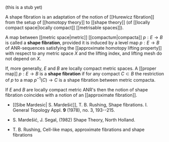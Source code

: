 (this is a stub yet)

A shape fibration is an adaptation of the notion of [[Hurewicz fibration]] from the setup of [[homotopy theory]] to [[shape theory]] (of [[locally compact space|locally compact]] [[metrisable spaces]]). 

A map between [[metric space|metric]] [[compactum|compacta]] $p : E\to B$ is called a 
**shape fibration**, provided it is induced by a level map $p : E\to B$ of ANR-sequences satisfying the [[approximate homotopy lifting property]] with respect to any metric space $X$ and the lifting index, and lifting mesh do 
not depend on $X$. 

If, more generally, $E$ and $B$ are locally compact metric spaces. A 
[[proper map]] $p : E\to B$ is a **shape fibration** if for any compact $C\subset B$ the restriction of $p$ to a map $p^{-1}(C)\to C$ is a shape fibration between metric compacta. 

If $E$ and $B$ are locally compact metric ANR's then the notion of shape fibration coincides with a notion of an [[approximate fibration]]. 

* [[Sibe Mardesic| S. Mardešić]], T. B. Rushing, Shape fibrations. I.  General Topology Appl.  __9__  (1978), no. 3, 193--215. 

* S. Marde&#353;i&#263;, J. Segal, (1982) Shape Theory, North Holland.  

* T. B. Rushing, Cell-like maps, approximate fibrations and shape fibrations  

